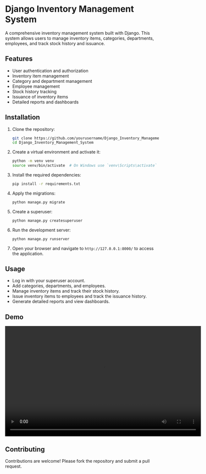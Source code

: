 # Django Inventory Management System

A comprehensive inventory management system built with Django. This system allows users to manage inventory items, categories, departments, employees, and track stock history and issuance.

## Features

- User authentication and authorization
- Inventory item management
- Category and department management
- Employee management
- Stock history tracking
- Issuance of inventory items
- Detailed reports and dashboards

## Installation

1. Clone the repository:
    ```sh
    git clone https://github.com/yourusername/Django_Inventory_Management_System.git
    cd Django_Inventory_Management_System
    ```

2. Create a virtual environment and activate it:
    ```sh
    python -m venv venv
    source venv/bin/activate  # On Windows use `venv\Scripts\activate`
    ```

3. Install the required dependencies:
    ```sh
    pip install -r requirements.txt
    ```

4. Apply the migrations:
    ```sh
    python manage.py migrate
    ```

5. Create a superuser:
    ```sh
    python manage.py createsuperuser
    ```

6. Run the development server:
    ```sh
    python manage.py runserver
    ```

7. Open your browser and navigate to `http://127.0.0.1:8000/` to access the application.

## Usage

- Log in with your superuser account.
- Add categories, departments, and employees.
- Manage inventory items and track their stock history.
- Issue inventory items to employees and track the issuance history.
- Generate detailed reports and view dashboards.

## Demo

<video width="640" height="360" controls>
    <source src="demo/demo.mp4" type="video/mp4">
    Your browser does not support the video tag.
</video>

## Contributing

Contributions are welcome! Please fork the repository and submit a pull request.





